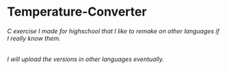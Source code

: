 # Temperature-Converter
######  C exercise I made for highschool that I like to remake on other languages if I really know them.
######  I will upload the versions in other languages eventually.
